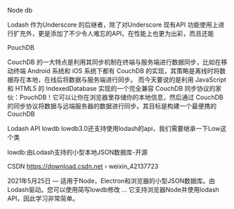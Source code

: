 Node db



Lodash 作为Underscore 的后继者，除了对Underscore 现有API 功能使用上进行扩充外，更是添加了不少令人难忘的API，在性能上也更为出彩，而且还能

PouchDB

CouchDB 的一大特点是利用其同步机制在终端与服务端进行数据同步，比如在移动终端 Android 系统和 iOS 系统下都有 CouchDB 的实现，其策略是离线时将数据存在本地，在线后将数据与服务端进行同步。
而今天要说的是利用 JavaScript 和 HTML5 的 IndexedDatabase 实现的一个完全兼容 CouchDB 同步协议的家伙：PouchDB！它可以让你在浏览器里存储你的本地信息，然后通过 CouchDB 的同步协议将数据与远端服务器的数据进行同步。其目标是构建一个最便携的 CouchDB


Lodash API  lowdb
lowdb3.0还支持使用lodash的api，我们需要继承一下Low这个类


lowdb:由Lodash支持的小型本地JSON数据库-开源

CSDN
https://download.csdn.net › weixin_42137723

2021年5月25日 — 适用于Node，Electron和浏览器的小型JSON数据库。由Lodash驱动。您可以使用简写lowdb修改 ... 它支持浏览器Node并使用lodash API，因此学习非常简单。


